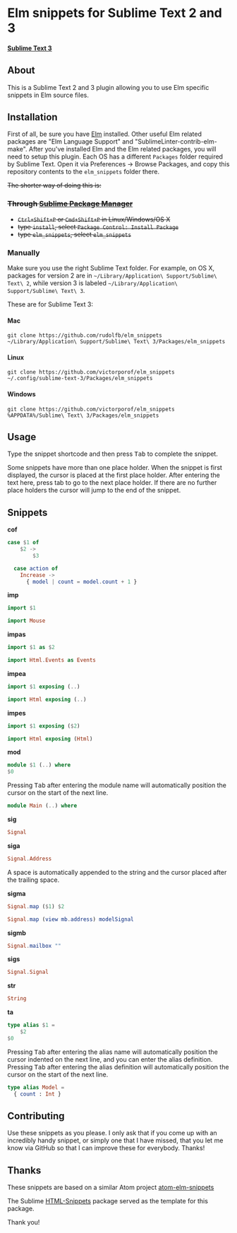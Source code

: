 # Elm snippets for Sublime Text 2 and 3
#### [Sublime Text 3](http://www.sublimetext.com/3)

## About
This is a Sublime Text 2 and 3 plugin allowing you to use Elm specific snippets in Elm source files. 

## Installation
First of all, be sure you have [Elm](http://elm-lang.org/install) installed. Other useful Elm related packages are "Elm Language Support" and "SublimeLinter-contrib-elm-make". After you've installed Elm and the Elm related packages, you will need to setup this plugin.
Each OS has a different `Packages` folder required by Sublime Text. Open it via Preferences -> Browse Packages, and copy this repository contents to the `elm_snippets` folder there.

~~The shorter way of doing this is:~~

### ~~Through [Sublime Package Manager](http://wbond.net/sublime_packages/package_control)~~

* ~~`Ctrl+Shift+P` or `Cmd+Shift+P` in Linux/Windows/OS X~~
* ~~type `install`, select `Package Control: Install Package`~~
* ~~type `elm_snippets`, select `elm_snippets`~~

### Manually
Make sure you use the right Sublime Text folder. For example, on OS X, packages for version 2 are in `~/Library/Application\ Support/Sublime\ Text\ 2`, while version 3 is labeled `~/Library/Application\ Support/Sublime\ Text\ 3`.


These are for Sublime Text 3:

#### Mac
`git clone https://github.com/rudolfb/elm_snippets ~/Library/Application\ Support/Sublime\ Text\ 3/Packages/elm_snippets`

#### Linux
`git clone https://github.com/victorporof/elm_snippets ~/.config/sublime-text-3/Packages/elm_snippets`

#### Windows
`git clone https://github.com/victorporof/elm_snippets %APPDATA%/Sublime\ Text\ 3/Packages/elm_snippets`

## Usage
Type the snippet shortcode and then press <kbd>Tab</kbd> to complete the snippet.

Some snippets have more than one place holder. When the snippet is first displayed, the cursor is placed at the first place holder. After entering the text here, press tab to go to the next place holder. If there are no further place holders the cursor will jump to the end of the snippet.

## Snippets

__cof__

```elm
case $1 of
	$2 ->
		$3
```

```elm
  case action of
    Increase ->
      { model | count = model.count + 1 }
```      

__imp__

```elm
import $1
```

```elm
import Mouse
```

__impas__

```elm
import $1 as $2
```

```elm
import Html.Events as Events
```

__impea__

```elm
import $1 exposing (..)
```

```elm
import Html exposing (..)
```

__impes__

```elm
import $1 exposing ($2)
```

```elm
import Html exposing (Html)
```

__mod__

```elm
module $1 (..) where
$0
```

Pressing <kbd>Tab</kbd> after entering the module name will automatically position the cursor on the start of the next line.

```elm
module Main (..) where
```

__sig__

```elm
Signal
```

__siga__

```elm
Signal.Address 
```

A space is automatically appended to the string and the cursor placed after the trailing space.

__sigma__

```elm
Signal.map ($1) $2
```

```elm
Signal.map (view mb.address) modelSignal
```

__sigmb__

```elm
Signal.mailbox ""
```

__sigs__

```elm
Signal.Signal
```

__str__

```elm
String
```

__ta__

```elm
type alias $1 =
	$2
$0
```

Pressing <kbd>Tab</kbd> after entering the alias name will automatically position the cursor indented on the next line, and you can enter the alias definition.
Pressing <kbd>Tab</kbd> after entering the alias definition will automatically position the cursor on the start of the next line.

```elm
type alias Model =
  { count : Int }
```


## Contributing
Use these snippets as you please. I only ask that if you come up with an incredibly handy snippet, or simply one that I have missed, that you let me know via GitHub so that I can improve these for everybody. Thanks!

## Thanks
These snippets are based on a similar Atom project [atom-elm-snippets](https://github.com/chiefGui/atom-elm-snippets)

The Sublime [HTML-Snippets](https://github.com/joshnh/HTML-Snippets) package served as the template for this package.

Thank you!
